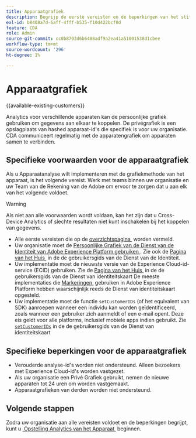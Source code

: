 ```yaml
---
title: Apparaatgrafiek
description: Begrijp de eerste vereisten en de beperkingen van het stitching van gegevens gebruikend de apparatengrafiek.
exl-id: b8408a7d-6aff-4fff-b535-f10d422bcf0d
feature: CDA
role: Admin
source-git-commit: cc0b8703d6b6488adf9a2ea41a51001538d1cbee
workflow-type: tm+mt
source-wordcount: '296'
ht-degree: 1%

---
```



# Apparaatgrafiek

{{available-existing-customers}}

Analytics voor verschillende apparaten kan de persoonlijke grafiek gebruiken om gegevens aan elkaar te koppelen. De privégrafiek is een opslagplaats van hashed apparaat-id&#39;s die specifiek is voor uw organisatie. CDA communiceert regelmatig met de apparatengrafiek om apparaten samen te verbinden.

## Specifieke voorwaarden voor de apparaatgrafiek

Als u Apparaatanalyse wilt implementeren met de grafiekmethode van het apparaat, is het volgende vereist. Werk met teams binnen uw organisatie en uw Team van de Rekening van de Adobe om ervoor te zorgen dat u aan elk van het volgende voldoet.

>[!WARNING]
>
>Als niet aan alle voorwaarden wordt voldaan, kan het zijn dat u Cross-Device Analytics of slechte resultaten niet kunt inschakelen bij het koppelen van gegevens.
>

* Alle eerste vereisten die op de [&#x200B; overzichtspagina &#x200B;](overview.md) worden vermeld.
* Uw organisatie moet de [&#x200B; Persoonlijke Grafiek van de Dienst van de Identiteit van Adobe Experience Platform gebruiken &#x200B;](https://business.adobe.com/nl/products/experience-platform/identity-service.html). Zie ook de [&#x200B; Pagina van het Huis &#x200B;](https://experienceleague.adobe.com/docs/experience-platform/identity/home.html?lang=nl) in de de gebruikersgids van de Dienst van de Identiteit.
* Uw implementatie moet de nieuwste versie van de Experience Cloud-id-service (ECID) gebruiken. Zie de [&#x200B; Pagina van het Huis &#x200B;](https://experienceleague.adobe.com/docs/id-service/using/home.html?lang=nl-NL) in de de gebruikersgids van de Dienst van identiteitskaart De meeste implementaties die [&#x200B; Markeringen &#x200B;](https://experienceleague.adobe.com/docs/experience-platform/tags/home.html?lang=nl-NL) gebruiken in Adobe Experience Platform hebben waarschijnlijk reeds de Dienst van identiteitskaart opgesteld.
* Uw implementatie moet de functie `setCustomerIDs` (of het equivalent van SDK) aanroepen wanneer een individu kan worden geïdentificeerd, zoals wanneer een gebruiker zich aanmeldt of een e-mail opent. Deze eis geldt voor alle platforms, inclusief mobiele apps indien gebruikt. Zie [`setCustomerIDs` &#x200B;](https://experienceleague.adobe.com/docs/id-service/using/id-service-api/methods/setcustomerids.html?lang=nl-NL) in de de gebruikersgids van de Dienst van identiteitskaart

## Specifieke beperkingen voor de apparaatgrafiek

* Verouderde analyse-id&#39;s worden niet ondersteund. Alleen bezoekers met Experience Cloud-id&#39;s worden vastgezet.
* Als uw organisatie een Privé Grafiek gebruikt, nemen de nieuwe apparaten tot 24 uren om worden vastgemaakt.
* Apparaatgrafieken van derden worden niet ondersteund.

## Volgende stappen

Zodra uw organisatie aan alle vereisten voldoet en de beperkingen begrijpt, kunt u [&#x200B; Opstelling Analytics van het Apparaat &#x200B;](setup.md) beginnen.
